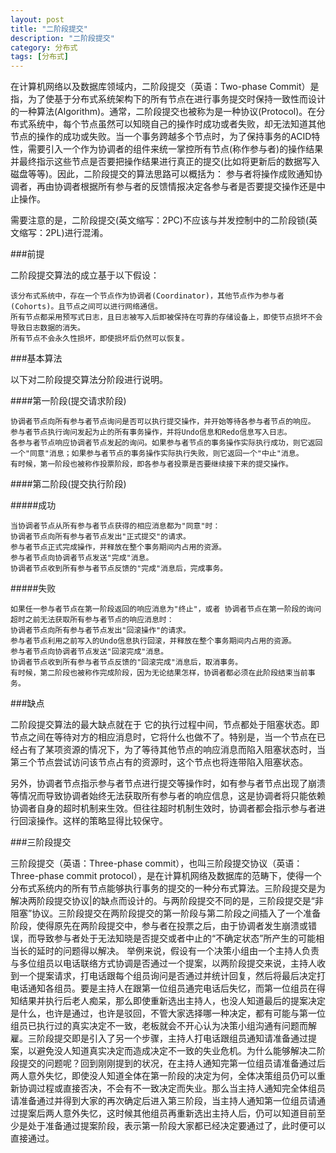 ```yaml
---
layout: post
title: "二阶段提交"
description: "二阶段提交"
category: 分布式
tags: [分布式]
---
```


在计算机网络以及数据库领域内，二阶段提交（英语：Two-phase Commit）是指，为了使基于分布式系统架构下的所有节点在进行事务提交时保持一致性而设计的一种算法(Algorithm)。通常，二阶段提交也被称为是一种协议(Protocol)。在分布式系统中，每个节点虽然可以知晓自己的操作时成功或者失败，却无法知道其他节点的操作的成功或失败。当一个事务跨越多个节点时，为了保持事务的ACID特性，需要引入一个作为协调者的组件来统一掌控所有节点(称作参与者)的操作结果并最终指示这些节点是否要把操作结果进行真正的提交(比如将更新后的数据写入磁盘等等)。因此，二阶段提交的算法思路可以概括为： 参与者将操作成败通知协调者，再由协调者根据所有参与者的反馈情报决定各参与者是否要提交操作还是中止操作。

需要注意的是，二阶段提交(英文缩写：2PC)不应该与并发控制中的二阶段锁(英文缩写：2PL)进行混淆。

###前提

二阶段提交算法的成立基于以下假设：

	该分布式系统中，存在一个节点作为协调者(Coordinator)，其他节点作为参与者(Cohorts)。且节点之间可以进行网络通信。
	所有节点都采用预写式日志，且日志被写入后即被保持在可靠的存储设备上，即使节点损坏不会导致日志数据的消失。
	所有节点不会永久性损坏，即使损坏后仍然可以恢复。

###基本算法

以下对二阶段提交算法分阶段进行说明。

####第一阶段(提交请求阶段)

	协调者节点向所有参与者节点询问是否可以执行提交操作，并开始等待各参与者节点的响应。
	参与者节点执行询问发起为止的所有事务操作，并将Undo信息和Redo信息写入日志。
	各参与者节点响应协调者节点发起的询问。如果参与者节点的事务操作实际执行成功，则它返回一个"同意"消息；如果参与者节点的事务操作实际执行失败，则它返回一个"中止"消息。
	有时候，第一阶段也被称作投票阶段，即各参与者投票是否要继续接下来的提交操作。

####第二阶段(提交执行阶段)

#####成功

	当协调者节点从所有参与者节点获得的相应消息都为"同意"时：
	协调者节点向所有参与者节点发出"正式提交"的请求。
	参与者节点正式完成操作，并释放在整个事务期间内占用的资源。
	参与者节点向协调者节点发送"完成"消息。
	协调者节点收到所有参与者节点反馈的"完成"消息后，完成事务。

#####失败

	如果任一参与者节点在第一阶段返回的响应消息为"终止"，或者 协调者节点在第一阶段的询问超时之前无法获取所有参与者节点的响应消息时：
	协调者节点向所有参与者节点发出"回滚操作"的请求。
	参与者节点利用之前写入的Undo信息执行回滚，并释放在整个事务期间内占用的资源。
	参与者节点向协调者节点发送"回滚完成"消息。
	协调者节点收到所有参与者节点反馈的"回滚完成"消息后，取消事务。
	有时候，第二阶段也被称作完成阶段，因为无论结果怎样，协调者都必须在此阶段结束当前事务。

###缺点

二阶段提交算法的最大缺点就在于 它的执行过程中间，节点都处于阻塞状态。即节点之间在等待对方的相应消息时，它将什么也做不了。特别是，当一个节点在已经占有了某项资源的情况下，为了等待其他节点的响应消息而陷入阻塞状态时，当第三个节点尝试访问该节点占有的资源时，这个节点也将连带陷入阻塞状态。

另外，协调者节点指示参与者节点进行提交等操作时，如有参与者节点出现了崩溃等情况而导致协调者始终无法获取所有参与者的响应信息，这是协调者将只能依赖协调者自身的超时机制来生效。但往往超时机制生效时，协调者都会指示参与者进行回滚操作。这样的策略显得比较保守。

###三阶段提交

三阶段提交（英语：Three-phase commit），也叫三阶段提交协议（英语：Three-phase commit protocol），是在计算机网络及数据库的范畴下，使得一个分布式系统内的所有节点能够执行事务的提交的一种分布式算法。三阶段提交是为解决两阶段提交协议|的缺点而设计的。与两阶段提交不同的是，三阶段提交是“非阻塞”协议。三阶段提交在两阶段提交的第一阶段与第二阶段之间插入了一个准备阶段，使得原先在两阶段提交中，参与者在投票之后，由于协调者发生崩溃或错误，而导致参与者处于无法知晓是否提交或者中止的“不确定状态”所产生的可能相当长的延时的问题得以解决。 举例来说，假设有一个决策小组由一个主持人负责与多位组员以电话联络方式协调是否通过一个提案，以两阶段提交来说，主持人收到一个提案请求，打电话跟每个组员询问是否通过并统计回复，然后将最后决定打电话通知各组员。要是主持人在跟第一位组员通完电话后失忆，而第一位组员在得知结果并执行后老人痴呆，那么即使重新选出主持人，也没人知道最后的提案决定是什么，也许是通过，也许是驳回，不管大家选择哪一种决定，都有可能与第一位组员已执行过的真实决定不一致，老板就会不开心认为决策小组沟通有问题而解雇。三阶段提交即是引入了另一个步骤，主持人打电话跟组员通知请准备通过提案，以避免没人知道真实决定而造成决定不一致的失业危机。为什么能够解决二阶段提交的问题呢？回到刚刚提到的状况，在主持人通知完第一位组员请准备通过后两人意外失忆，即使没人知道全体在第一阶段的决定为何，全体决策组员仍可以重新协调过程或直接否决，不会有不一致决定而失业。那么当主持人通知完全体组员请准备通过并得到大家的再次确定后进入第三阶段，当主持人通知第一位组员请通过提案后两人意外失忆，这时候其他组员再重新选出主持人后，仍可以知道目前至少是处于准备通过提案阶段，表示第一阶段大家都已经决定要通过了，此时便可以直接通过。
